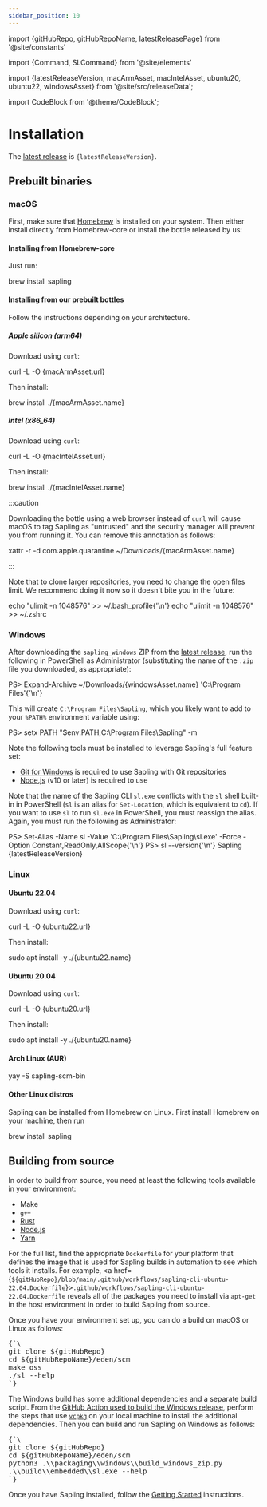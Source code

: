```yaml
---
sidebar_position: 10
---
```


import {gitHubRepo, gitHubRepoName, latestReleasePage} from '@site/constants'

import {Command, SLCommand} from '@site/elements'

import {latestReleaseVersion, macArmAsset, macIntelAsset, ubuntu20, ubuntu22, windowsAsset} from '@site/src/releaseData';

import CodeBlock from '@theme/CodeBlock';

# Installation

<p>The <a href={latestReleasePage}>latest release</a> is <code>{latestReleaseVersion}</code>.</p>

## Prebuilt binaries

### macOS

First, make sure that [Homebrew](https://brew.sh/) is installed on your system. Then either install directly from Homebrew-core or install the bottle released by us:

#### Installing from Homebrew-core

Just run:

<CodeBlock>
brew install sapling
</CodeBlock>

#### Installing from our prebuilt bottles

Follow the instructions depending on your architecture.

##### Apple silicon (arm64)

Download using `curl`:

<CodeBlock>
curl -L -O {macArmAsset.url}
</CodeBlock>

Then install:

<CodeBlock>
brew install ./{macArmAsset.name}
</CodeBlock>

##### Intel (x86_64)

Download using `curl`:

<CodeBlock>
curl -L -O {macIntelAsset.url}
</CodeBlock>

Then install:

<CodeBlock>
brew install ./{macIntelAsset.name}
</CodeBlock>

:::caution

Downloading the bottle using a web browser instead of `curl` will cause macOS to tag Sapling as "untrusted" and the security manager will prevent you from running it. You can remove this annotation as follows:

<CodeBlock>
xattr -r -d com.apple.quarantine ~/Downloads/{macArmAsset.name}
</CodeBlock>

:::

Note that to clone larger repositories, you need to change the open files limit. We recommend doing it now so it doesn't bite you in the future:

<CodeBlock>
echo "ulimit -n 1048576" >> ~/.bash_profile{'\n'}
echo "ulimit -n 1048576" >> ~/.zshrc
</CodeBlock>

### Windows

After downloading the `sapling_windows` ZIP from the <a href={latestReleasePage}>latest release</a>, run the following in PowerShell as Administrator (substituting the name of the `.zip` file you downloaded, as appropriate):

<CodeBlock>
PS> Expand-Archive ~/Downloads/{windowsAsset.name} 'C:\Program Files'{'\n'}
</CodeBlock>

This will create `C:\Program Files\Sapling`, which you likely want to add to your `%PATH%` environment variable using:

<CodeBlock>
PS> setx PATH "$env:PATH;C:\Program Files\Sapling" -m
</CodeBlock>

Note the following tools must be installed to leverage Sapling's full feature set:

- [Git for Windows](https://git-scm.com/download/win) is required to use Sapling with Git repositories
- [Node.js](https://nodejs.org/en/download/) (v10 or later) is required to use <SLCommand name="web" />

Note that the name of the Sapling CLI `sl.exe` conflicts with the `sl` shell built-in in PowerShell (`sl` is an alias for `Set-Location`, which is equivalent to `cd`). If you want to use `sl` to run `sl.exe` in PowerShell, you must reassign the alias. Again, you must run the following as Administrator:

<CodeBlock>
PS> Set-Alias -Name sl -Value 'C:\Program Files\Sapling\sl.exe' -Force -Option Constant,ReadOnly,AllScope{'\n'}
PS> sl --version{'\n'}
Sapling {latestReleaseVersion}
</CodeBlock>

### Linux

#### Ubuntu 22.04

Download using `curl`:

<CodeBlock>
curl -L -O {ubuntu22.url}
</CodeBlock>

Then install:

<CodeBlock>
sudo apt install -y ./{ubuntu22.name}
</CodeBlock>

#### Ubuntu 20.04

Download using `curl`:

<CodeBlock>
curl -L -O {ubuntu20.url}
</CodeBlock>

Then install:

<CodeBlock>
sudo apt install -y ./{ubuntu20.name}
</CodeBlock>

#### Arch Linux (AUR)

<CodeBlock>
yay -S sapling-scm-bin
</CodeBlock>

#### Other Linux distros

Sapling can be installed from Homebrew on Linux. First install Homebrew on your machine, then run

<CodeBlock>
brew install sapling
</CodeBlock>

## Building from source

In order to build from source, you need at least the following tools available in your environment:

- Make
- `g++`
- [Rust](https://www.rust-lang.org/tools/install)
- [Node.js](https://nodejs.org)
- [Yarn](https://yarnpkg.com/getting-started/install)

For the full list, find the appropriate `Dockerfile` for your platform that defines the image that is used for Sapling builds in automation to see which tools it installs. For example, <a href={`${gitHubRepo}/blob/main/.github/workflows/sapling-cli-ubuntu-22.04.Dockerfile`}><code>.github/workflows/sapling-cli-ubuntu-22.04.Dockerfile</code></a> reveals all of the packages you need to install via `apt-get` in the host environment in order to build Sapling from source.

Once you have your environment set up, you can do a build on macOS or Linux as follows:

<pre>{`\
git clone ${gitHubRepo}
cd ${gitHubRepoName}/eden/scm
make oss
./sl --help
`}
</pre>

The Windows build has some additional dependencies and a separate build script. From the [GitHub Action used to build the Windows release](https://github.com/facebook/sapling/blob/main/.github/workflows/sapling-cli-windows-amd64-release.yml), perform the steps that use [`vcpkg`](https://vcpkg.io/) on your local machine to install the additional dependencies. Then you can build and run Sapling on Windows as follows:

<pre>{`\
git clone ${gitHubRepo}
cd ${gitHubRepoName}/eden/scm
python3 .\\packaging\\windows\\build_windows_zip.py
.\\build\\embedded\\sl.exe --help
`}
</pre>

Once you have Sapling installed, follow the [Getting Started](./getting-started.md) instructions.
